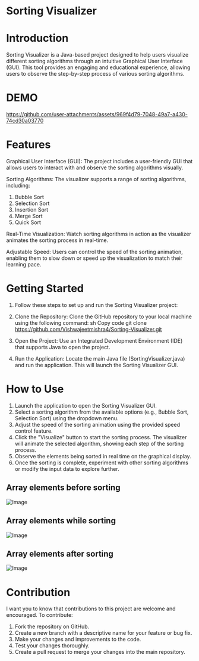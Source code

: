 # Sorting Visualizer
# Introduction
Sorting Visualizer is a Java-based project designed to help users visualize different sorting algorithms through an intuitive Graphical User Interface (GUI). This tool provides an engaging and educational experience, allowing users to observe the step-by-step process of various sorting algorithms.

# DEMO
https://github.com/user-attachments/assets/969f4d79-7048-49a7-a430-74cd30a03770


# Features
Graphical User Interface (GUI): The project includes a user-friendly GUI that allows users to interact with and observe the sorting algorithms visually.

Sorting Algorithms: The visualizer supports a range of sorting algorithms, including:
1. Bubble Sort
2. Selection Sort
3. Insertion Sort
4. Merge Sort
5. Quick Sort

Real-Time Visualization: Watch sorting algorithms in action as the visualizer animates the sorting process in real-time.

Adjustable Speed: Users can control the speed of the sorting animation, enabling them to slow down or speed up the visualization to match their learning pace.

# Getting Started
1. Follow these steps to set up and run the Sorting Visualizer project:

2. Clone the Repository: Clone the GitHub repository to your local machine using the following command:
sh Copy code
git clone https://github.com/Vishwajeetmishra4/Sorting-Visualizer.git

3. Open the Project: Use an Integrated Development Environment (IDE) that supports Java to open the project.

4. Run the Application: Locate the main Java file (SortingVisualizer.java) and run the application. This will launch the Sorting Visualizer GUI.

# How to Use
1. Launch the application to open the Sorting Visualizer GUI.
2. Select a sorting algorithm from the available options (e.g., Bubble Sort, Selection Sort) using the dropdown menu.
3. Adjust the speed of the sorting animation using the provided speed control feature.
4. Click the "Visualize" button to start the sorting process. The visualizer will animate the selected algorithm, showing each step of the sorting process.
5. Observe the elements being sorted in real time on the graphical display.
6. Once the sorting is complete, experiment with other sorting algorithms or modify the input data to explore further.


## Array elements before sorting 
![Image](https://github.com/user-attachments/assets/1654c858-7583-4088-8487-8fa75c6c927b)

## Array elements while sorting 
![Image](https://github.com/user-attachments/assets/9c18ba4d-bfef-4bcc-81b6-0ebae2fe5e55)

## Array elements after sorting 
![Image](https://github.com/user-attachments/assets/7f876e45-2ff4-47a4-b2d6-6ba740c80688)


# Contribution
I want you to know that contributions to this project are welcome and encouraged. To contribute:

1. Fork the repository on GitHub.
2. Create a new branch with a descriptive name for your feature or bug fix.
3. Make your changes and improvements to the code.
4. Test your changes thoroughly.
5. Create a pull request to merge your changes into the main repository.




